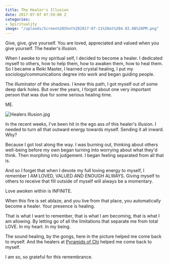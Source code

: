 ```yaml
---
title: The Healer's Illusion
date: 2017-07-07 07:59:00 Z
categories:
- Spirituality
image: "/uploads/Screen%20Shot%202017-07-11%20at%204.03.08%20PM.png"
---
```


Give, give, give yourself. You are loved, appreciated and valued when you give yourself. The healer's illusion.

When I awoke to my spiritual self, I decided to become a healer. I dedicated myself to others, how to help them, how to awaken them, how to heal them. So I became a Reiki Master, I learned crystal healing, I put my sociology/communications degree into work and began guiding people.

The illuminator of the shadows. I knew this path, I got myself out of some deep dark holes. But over the years, I forgot about one very important person that was due for some serious healing time.

ME.

![Healers Illusion.jpg](/uploads/Healers%20Illusion.jpg)

In the recent weeks, I've been hit in the ego ass of this healer's illusion. I needed to turn all that outward energy towards myself. Sending it all inward. Why?

Because I got lost along the way. I was burning out, thinking about others well-being before my own began turning into worrying about what they'd think. Then morphing into judgement. I began feeling separated from all that is.

And so I forget that when I devote my full loving energy to myself, I remember I AM LOVED, VALUED AND ENOUGH ALWAYS. Giving myself to others to receive that fill outside of myself will always be a momentary.

Love awoken within is INFINITE.

When this fire is set ablaze, and you live from that place, you automatically become a healer. Your presence is healing.

That is what I want to remember, that is what I am becoming, that is what I am allowing. By letting go of all the limitations that separate me from total LOVE. In my heart. In my being.

The sound healing, by the gongs, here in the picture helped me come back to myself. And the healers at [Pyramids of Chi](http://www.pyramidsofchi.com/) helped me come back to myself.

I am so, so grateful for this remembrance.